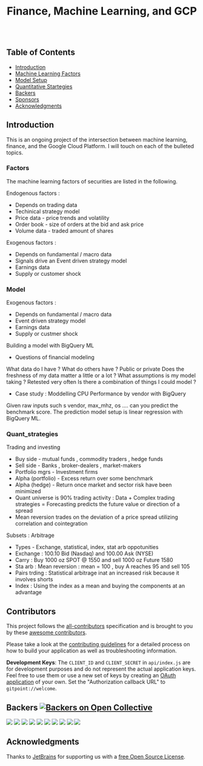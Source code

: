 <h1 align="center"> Finance, Machine Learning, and GCP </h1> <br>
<p align="center">
  <a href="https://gitpoint.co/">
    <img alt="" width="450">
  </a>
</p>



<!-- START doctoc generated TOC please keep comment here to allow auto update -->
<!-- DON'T EDIT THIS SECTION, INSTEAD RE-RUN doctoc TO UPDATE -->
## Table of Contents

- [Introduction](#introduction)
- [Machine Learning Factors](#factors)
- [Model Setup](#model)
- [Quantitative Startegies](#quant_strategies)
- [Backers](#backers-)
- [Sponsors](#sponsors-)
- [Acknowledgments](#acknowledgments)

<!-- END doctoc generated TOC please keep comment here to allow auto update -->

## Introduction

This is an ongoing project of the intersection between machine learning, finance, and the Google Cloud Platform. I will touch on each of the bulleted topics. 

### Factors

<p>
The machine learning factors of securities are listed in the following.
</p>

Endogenous factors :
* Depends on trading data
* Techinical strategy model
* Price data - price trends and volatility
* Order book - size of orders at the bid and ask price
* Volume data - traded amount of shares

Exogenous factors :
* Depends on fundamental / macro data
* Signals drive an Event driven strategy model
* Earnings data
* Supply or customer shock

### Model
Exogenous factors :
* Depends on fundamental / macro data
* Event driven strategy model
* Earnings data
* Supply or custmer shock


Building a model with BigQuery ML

- Questions of financial modeling

What data do I have ?
What do others have ? Public or private
Does the freshness of my data matter a little or a lot ?
What assumptions is my model taking ? Retested very often
Is there a combination of things I could model ?

- Case study : Moddelling CPU Performance by vendor with BigQuery

Given raw inputs such s vendor, max_mhz, os .... can you predict the benchmark score. The prediction model setup is linear regression with BigQuery ML.

### Quant_strategies

Trading and investing
* Buy side - mutual funds , commodity traders , hedge funds
* Sell side - Banks , broker-dealers , market-makers
* Portfolio mgrs - Investment firms 
* Alpha (portfolio) - Excess return over some benchmark
* Alpha (hedge) - Return once market and sector risk have been minimized
* Quant universe is 90% trading activity : Data + Complex trading strategies = Forecasting predicts the future value or direction of a spread
* Mean reversion trades on the deviation of a price spread utilizing correlation and cointegration

Subsets : Arbitrage
* Types - Exchange, statistical, index, stat arb oppotunities 
* Exchange : 100.10 Bid (Nasdaq) and 100.00 Ask (NYSE)
* Carry : Buy 1000 oz SPOT @ 1550 and sell 1000 oz Future 1580
* Sta arb : Mean reversion : mean = 100 , buy A reaches 95 and sell 105
* Pairs trding : Statistical arbitrage inat an increased risk because it involves shorts
* Index : Using the index as a mean and buying the components at an advantage


## Contributors

This project follows the [all-contributors](https://github.com/kentcdodds/all-contributors) specification and is brought to you by these [awesome contributors](./CONTRIBUTORS.md).


Please take a look at the [contributing guidelines](./CONTRIBUTING.md) for a detailed process on how to build your application as well as troubleshooting information.

**Development Keys**: The `CLIENT_ID` and `CLIENT_SECRET` in `api/index.js` are for development purposes and do not represent the actual application keys. Feel free to use them or use a new set of keys by creating an [OAuth application](https://github.com/settings/applications/new) of your own. Set the "Authorization callback URL" to `gitpoint://welcome`.

## Backers [![Backers on Open Collective](https://opencollective.com/git-point/backers/badge.svg)](#backers)





<a href="https://opencollective.com/git-point/sponsor/0/website" target="_blank"><img src="https://opencollective.com/git-point/sponsor/0/avatar.svg"></a>
<a href="https://opencollective.com/git-point/sponsor/1/website" target="_blank"><img src="https://opencollective.com/git-point/sponsor/1/avatar.svg"></a>
<a href="https://opencollective.com/git-point/sponsor/2/website" target="_blank"><img src="https://opencollective.com/git-point/sponsor/2/avatar.svg"></a>
<a href="https://opencollective.com/git-point/sponsor/3/website" target="_blank"><img src="https://opencollective.com/git-point/sponsor/3/avatar.svg"></a>
<a href="https://opencollective.com/git-point/sponsor/4/website" target="_blank"><img src="https://opencollective.com/git-point/sponsor/4/avatar.svg"></a>
<a href="https://opencollective.com/git-point/sponsor/5/website" target="_blank"><img src="https://opencollective.com/git-point/sponsor/5/avatar.svg"></a>
<a href="https://opencollective.com/git-point/sponsor/6/website" target="_blank"><img src="https://opencollective.com/git-point/sponsor/6/avatar.svg"></a>
<a href="https://opencollective.com/git-point/sponsor/7/website" target="_blank"><img src="https://opencollective.com/git-point/sponsor/7/avatar.svg"></a>
<a href="https://opencollective.com/git-point/sponsor/8/website" target="_blank"><img src="https://opencollective.com/git-point/sponsor/8/avatar.svg"></a>
<a href="https://opencollective.com/git-point/sponsor/9/website" target="_blank"><img src="https://opencollective.com/git-point/sponsor/9/avatar.svg"></a>

## Acknowledgments

Thanks to [JetBrains](https://www.jetbrains.com) for supporting us with a [free Open Source License](https://www.jetbrains.com/buy/opensource).
